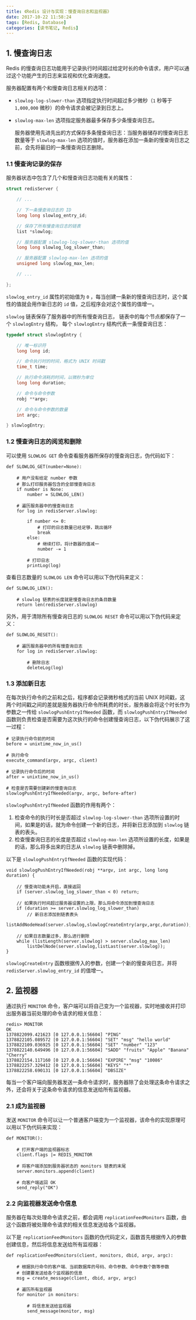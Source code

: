 ```yaml
---
title: 《Redis 设计与实现：慢查询日志和监视器》
date: 2017-10-22 11:58:24
tags: [Redis, Database]
categories: [读书笔记, Redis]
---
```


## 1. 慢查询日志

Redis 的慢查询日志功能用于记录执行时间超过给定时长的命令请求，用户可以通过这个功能产生的日志来监视和优化查询速度。

服务器配置有两个和慢查询日志相关的选项：

- `slowlog-log-slower-than` 选项指定执行时间超过多少微秒（`1` 秒等于 `1,000,000` 微秒）的命令请求会被记录到日志上。

- `slowlog-max-len` 选项指定服务器最多保存多少条慢查询日志。

  服务器使用先进先出的方式保存多条慢查询日志：当服务器储存的慢查询日志数量等于 `slowlog-max-len` 选项的值时，服务器在添加一条新的慢查询日志之前，会先将最旧的一条慢查询日志删除。

<!--more-->

### 1.1 慢查询记录的保存

服务器状态中包含了几个和慢查询日志功能有关的属性：

```c
struct redisServer {

    // ...

    // 下一条慢查询日志的 ID
    long long slowlog_entry_id;

    // 保存了所有慢查询日志的链表
    list *slowlog;

    // 服务器配置 slowlog-log-slower-than 选项的值
    long long slowlog_log_slower_than;

    // 服务器配置 slowlog-max-len 选项的值
    unsigned long slowlog_max_len;

    // ...

};
```

`slowlog_entry_id` 属性的初始值为 `0` ，每当创建一条新的慢查询日志时，这个属性的值就会用作新日志的 `id` 值，之后程序会对这个属性的值增一。

`slowlog` 链表保存了服务器中的所有慢查询日志， 链表中的每个节点都保存了一个 `slowlogEntry` 结构， 每个 `slowlogEntry` 结构代表一条慢查询日志：

```c
typedef struct slowlogEntry {

    // 唯一标识符
    long long id;

    // 命令执行时的时间，格式为 UNIX 时间戳
    time_t time;

    // 执行命令消耗的时间，以微秒为单位
    long long duration;

    // 命令与命令参数
    robj **argv;

    // 命令与命令参数的数量
    int argc;

} slowlogEntry;
```

### 1.2 慢查询日志的阅览和删除

可以使用 `SLOWLOG GET` 命令查看服务器所保存的慢查询日志，伪代码如下：

```
def SLOWLOG_GET(number=None):

    # 用户没有给定 number 参数
    # 那么打印服务器包含的全部慢查询日志
    if number is None:
        number = SLOWLOG_LEN()

    # 遍历服务器中的慢查询日志
    for log in redisServer.slowlog:

        if number <= 0:
            # 打印的日志数量已经足够，跳出循环
            break
        else:
            # 继续打印，将计数器的值减一
            number -= 1

        # 打印日志
        printLog(log)

```

查看日志数量的 `SLOWLOG LEN` 命令可以用以下伪代码来定义：

```
def SLOWLOG_LEN():

    # slowlog 链表的长度就是慢查询日志的条目数量
    return len(redisServer.slowlog)

```

另外，用于清除所有慢查询日志的 `SLOWLOG RESET` 命令可以用以下伪代码来定义：

```
def SLOWLOG_RESET():

    # 遍历服务器中的所有慢查询日志
    for log in redisServer.slowlog:

        # 删除日志
        deleteLog(log)
```

### 1.3 添加新日志

在每次执行命令的之前和之后，程序都会记录微秒格式的当前 UNIX 时间戳，这两个时间戳之间的差就是服务器执行命令所耗费的时长，服务器会将这个时长作为参数之一传给 `slowlogPushEntryIfNeeded` 函数，而 `slowlogPushEntryIfNeeded` 函数则负责检查是否需要为这次执行的命令创建慢查询日志，以下伪代码展示了这一过程：

```
# 记录执行命令前的时间
before = unixtime_now_in_us()

# 执行命令
execute_command(argv, argc, client)

# 记录执行命令后的时间
after = unixtime_now_in_us()

# 检查是否需要创建新的慢查询日志
slowlogPushEntryIfNeeded(argv, argc, before-after)

```

`slowlogPushEntryIfNeeded` 函数的作用有两个：

1. 检查命令的执行时长是否超过 `slowlog-log-slower-than` 选项所设置的时间，如果是的话，就为命令创建一个新的日志，并将新日志添加到 `slowlog` 链表的表头。
2. 检查慢查询日志的长度是否超过 `slowlog-max-len` 选项所设置的长度，如果是的话，那么将多出来的日志从 `slowlog` 链表中删除掉。

以下是 `slowlogPushEntryIfNeeded` 函数的实现代码：

```
void slowlogPushEntryIfNeeded(robj **argv, int argc, long long duration) {

    // 慢查询功能未开启，直接返回
    if (server.slowlog_log_slower_than < 0) return;

    // 如果执行时间超过服务器设置的上限，那么将命令添加到慢查询日志
    if (duration >= server.slowlog_log_slower_than)
        // 新日志添加到链表表头
        listAddNodeHead(server.slowlog,slowlogCreateEntry(argv,argc,duration));

    // 如果日志数量过多，那么进行删除
    while (listLength(server.slowlog) > server.slowlog_max_len)
        listDelNode(server.slowlog,listLast(server.slowlog));
}

```

`slowlogCreateEntry` 函数根据传入的参数，创建一个新的慢查询日志，并将 `redisServer.slowlog_entry_id` 的值增一。

## 2. 监视器

通过执行 `MONITOR` 命令，客户端可以将自己变为一个监视器，实时地接收并打印出服务器当前处理的命令请求的相关信息：

```
redis> MONITOR
OK
1378822099.421623 [0 127.0.0.1:56604] "PING"
1378822105.089572 [0 127.0.0.1:56604] "SET" "msg" "hello world"
1378822109.036925 [0 127.0.0.1:56604] "SET" "number" "123"
1378822140.649496 [0 127.0.0.1:56604] "SADD" "fruits" "Apple" "Banana" "Cherry"
1378822154.117160 [0 127.0.0.1:56604] "EXPIRE" "msg" "10086"
1378822257.329412 [0 127.0.0.1:56604] "KEYS" "*"
1378822258.690131 [0 127.0.0.1:56604] "DBSIZE"

```

每当一个客户端向服务器发送一条命令请求时，服务器除了会处理这条命令请求之外，还会将关于这条命令请求的信息发送给所有监视器。

### 2.1 成为监视器

发送 `MONITOR` 命令可以让一个普通客户端变为一个监视器，该命令的实现原理可以用以下伪代码来实现：

```
def MONITOR():

    # 打开客户端的监视器标志
    client.flags |= REDIS_MONITOR

    # 将客户端添加到服务器状态的 monitors 链表的末尾
    server.monitors.append(client)

    # 向客户端返回 OK
    send_reply("OK")
```

### 2.2 向监视器发送命令信息

服务器在每次处理命令请求之前，都会调用 `replicationFeedMonitors` 函数，由这个函数将被处理命令请求的相关信息发送给各个监视器。

以下是 `replicationFeedMonitors` 函数的伪代码定义，函数首先根据传入的参数创建信息，然后将信息发送给所有监视器：

```
def replicationFeedMonitors(client, monitors, dbid, argv, argc):

    # 根据执行命令的客户端、当前数据库的号码、命令参数、命令参数个数等参数
    # 创建要发送给各个监视器的信息
    msg = create_message(client, dbid, argv, argc)

    # 遍历所有监视器
    for monitor in monitors:

        # 将信息发送给监视器
        send_message(monitor, msg)
```
